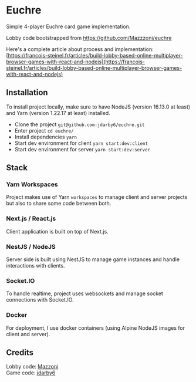 # Euchre

Simple 4-player Euchre card game implementation.

Lobby code bootstrapped from https://github.com/Mazzzoni/euchre

Here's a complete article about process and implementation:
[https://francois-steinel.fr/articles/build-lobby-based-online-multiplayer-browser-games-with-react-and-nodejs](https://francois-steinel.fr/articles/build-lobby-based-online-multiplayer-browser-games-with-react-and-nodejs)

## Installation

To install project locally, make sure to have NodeJS (version 16.13.0 at least) and Yarn (version 1.22.17 at least) installed.

* Clone the project `git@github.com:jdarby6/euchre.git`
* Enter project `cd euchre/`
* Install dependencies `yarn`
* Start dev environment for client `yarn start:dev:client`
* Start dev environment for server `yarn start:dev:server`

## Stack

### Yarn Workspaces

Project makes use of Yarn `workspaces` to manage client and server projects but also to share some code between both.

### Next.js / React.js

Client application is built on top of Next.js.

### NestJS / NodeJS

Server side is built using NestJS to manage game instances and handle interactions with clients.

### Socket.IO

To handle realtime, project uses websockets and manage socket connections with Socket.IO.

### Docker

For deployment, I use docker containers (using Alpine NodeJS images for client and server).

## Credits

Lobby code: [Mazzoni](https://github.com/Mazzzoni)  
Game code: [jdarby6](https://github.com/jdarby6)